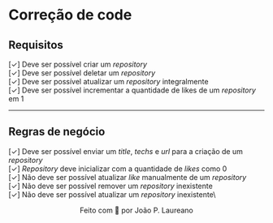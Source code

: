 # Correção de code

## Requisitos

[✓] Deve ser possível criar um _repository_ \
[✓] Deve ser possível deletar um _repository_ \
[✓] Deve ser possível atualizar um _repository_ integralmente \
[✓] Deve ser possível incrementar a quantidade de likes de um _repository_ em 1

---

## Regras de negócio

[✓] Deve ser possível enviar um _title_, _techs_ e _url_ para a criação de um _repository_ \
[✓] _Repository_ deve inicializar com a quantidade de _likes_ como 0 \
[✓] Não deve ser possível atualizar _like_ manualmente de um _repository_ \
[✓] Não deve ser possível remover um _repository_ inexistente\
[✓] Não deve ser possível atualizar um _repository_ inexistente\

<p align="center">
Feito com 💜 por João P. Laureano
</p>
